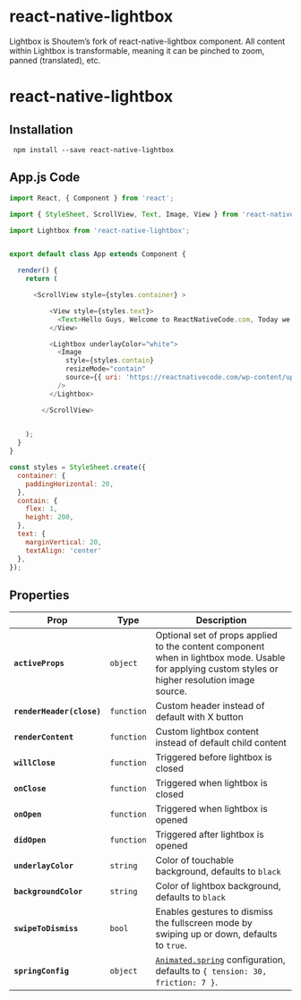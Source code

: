 # react-native-lightbox
Lightbox is Shoutem’s fork of react-native-lightbox component. All content within Lightbox is transformable, meaning it can be pinched to zoom, panned (translated), etc.

# react-native-lightbox

## Installation

```
 npm install --save react-native-lightbox
```

## App.js Code

```js
import React, { Component } from 'react';

import { StyleSheet, ScrollView, Text, Image, View } from 'react-native';

import Lightbox from 'react-native-lightbox';


export default class App extends Component {

  render() {
    return (

      <ScrollView style={styles.container} >

          <View style={styles.text}>
            <Text>Hello Guys, Welcome to ReactNativeCode.com, Today we are going to learn about Lightbox in React Native. </Text>
          </View>

          <Lightbox underlayColor="white">
            <Image
              style={styles.contain}
              resizeMode="contain"
              source={{ uri: 'https://reactnativecode.com/wp-content/uploads/2017/06/sample_image.png' }}
            />
          </Lightbox>

        </ScrollView>

            
    );
  }
}

const styles = StyleSheet.create({
  container: {
    paddingHorizontal: 20,
  },
  contain: {
    flex: 1,
    height: 200,
  },
  text: {
    marginVertical: 20,
    textAlign: 'center'
  },
});
```

## Properties

| Prop | Type | Description |
|---|---|---|
|**`activeProps`**|`object`|Optional set of props applied to the content component when in lightbox mode. Usable for applying custom styles or higher resolution image source.|
|**`renderHeader(close)`**|`function`|Custom header instead of default with X button|
|**`renderContent`**|`function`|Custom lightbox content instead of default child content|
|**`willClose`**|`function`|Triggered before lightbox is closed|
|**`onClose`**|`function`|Triggered when lightbox is closed|
|**`onOpen`**|`function`|Triggered when lightbox is opened|
|**`didOpen`**|`function`|Triggered after lightbox is opened|
|**`underlayColor`**|`string`|Color of touchable background, defaults to `black`|
|**`backgroundColor`**|`string`|Color of lightbox background, defaults to `black`|
|**`swipeToDismiss`**|`bool`|Enables gestures to dismiss the fullscreen mode by swiping up or down, defaults to `true`.|
|**`springConfig`**|`object`|[`Animated.spring`](https://facebook.github.io/react-native/docs/animations.html) configuration, defaults to `{ tension: 30, friction: 7 }`.|

